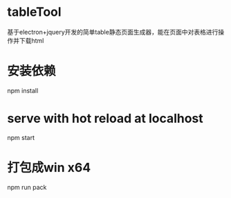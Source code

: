 # tableTool
基于electron+jquery开发的简单table静态页面生成器，能在页面中对表格进行操作并下载html
# 安装依赖
npm install

# serve with hot reload at localhost
npm start
# 打包成win x64
npm run pack

